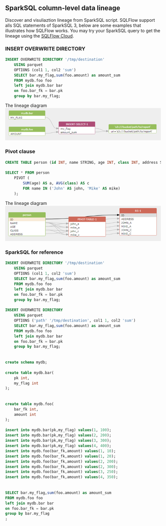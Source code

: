 ## SparkSQL column-level data lineage
Discover and visuliaztion lineage from SparkSQL script.
SQLFlow support alls SQL statements of SparkSQL 3, below are some examples that
illustrates how SQLFlow works. You may try your SparkSQL query to get the lineage
using the [SQLFlow Cloud](https://sqlflow.gudusoft.com).

### INSERT OVERWRITE DIRECTORY
```sql
INSERT OVERWRITE DIRECTORY '/tmp/destination'
    USING parquet
    OPTIONS (col1 1, col2 'sum')
    SELECT bar.my_flag,sum(foo.amount) as amount_sum 
	FROM mydb.foo foo 
	left join mydb.bar bar
	on foo.bar_fk = bar.pk
	group by bar.my_flag;
```

The lineage diagram
[![sparksql insert overwrite directory](/images/sparksql-insert-overwrite-directory.png)](https://sqlflow.gudusoft.com)


### Pivot clause
```sql
CREATE TABLE person (id INT, name STRING, age INT, class INT, address STRING);

SELECT * FROM person
    PIVOT (
        SUM(age) AS a, AVG(class) AS c
        FOR name IN ('John' AS john, 'Mike' AS mike)
    );
```

The lineage diagram
[![sparksql pivot clause](/images/sparksql-pivot-clause.png)](https://sqlflow.gudusoft.com)


### SparkSQL for reference
```sql
INSERT OVERWRITE DIRECTORY '/tmp/destination'
    USING parquet
    OPTIONS (col1 1, col2 'sum')
    SELECT bar.my_flag,sum(foo.amount) as amount_sum 
	FROM mydb.foo foo 
	left join mydb.bar bar
	on foo.bar_fk = bar.pk
	group by bar.my_flag;

INSERT OVERWRITE DIRECTORY
    USING parquet
    OPTIONS ('path' '/tmp/destination', col1 1, col2 'sum')
    SELECT bar.my_flag,sum(foo.amount) as amount_sum 
	FROM mydb.foo foo 
	left join mydb.bar bar
	on foo.bar_fk = bar.pk
	group by bar.my_flag;


create schema mydb;

create table mydb.bar(
	pk int,
	my_flag int
);
	

create table mydb.foo(
	bar_fk int,
	amount int
);

insert into mydb.bar(pk,my_flag) values(1, 100);
insert into mydb.bar(pk,my_flag) values(2, 200);
insert into mydb.bar(pk,my_flag) values(3, 300);
insert into mydb.bar(pk,my_flag) values(4, 400);
insert into mydb.foo(bar_fk,amount) values(1, 10);
insert into mydb.foo(bar_fk,amount) values(1, 20);
insert into mydb.foo(bar_fk,amount) values(2, 200);
insert into mydb.foo(bar_fk,amount) values(2, 300);
insert into mydb.foo(bar_fk,amount) values(3, 250);
insert into mydb.foo(bar_fk,amount) values(4, 350);


SELECT bar.my_flag,sum(foo.amount) as amount_sum 
FROM mydb.foo foo 
left join mydb.bar bar
on foo.bar_fk = bar.pk
group by bar.my_flag
;
```